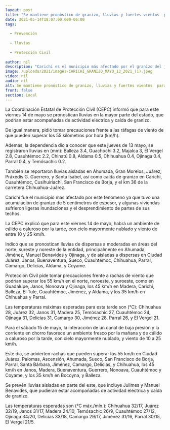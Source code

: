 ```yaml
---
layout: post
title: "Se mantiene pronóstico de granizo, lluvias y fuertes vientos  para la mayor parte del estado"
date: 2021-05-14T18:07:00.000-06:00
tags:
  
  - Prevención
  
  - lluvias
  
  - Protección Civil
  
author: nil
description: "Carichí es el municipio más afectado por el granizo del jueves 13 con la acumulación de cinco centímetros de espesor y filtración de agua en viviendas"
image: /uploads/2021/images-CARICHÍ_GRANIZO_MAYO_13_2021_(1).jpeg
video: nil
audio: nil
alt: Se mantiene pronóstico de granizo, lluvias y fuertes vientos  para la mayor parte del estado
front: false
section: Local
---
```


La Coordinación Estatal de Protección Civil (CEPC) informó que para este viernes 14 de mayo se pronostican lluvias en la mayor parte del estado, que podrían estar acompañadas de actividad eléctrica y caída de granizo.

De igual manera, pidió tomar precauciones frente a las ráfagas de viento de que pueden superar los 55 kilómetros por hora (km/h).

Además, la dependencia dio a conocer que este jueves de 13 mayo, se registraron lluvias en (mm): Balleza 3.4, Guachochi 3.2, Majalca 3, El Vergel 2.8, Cuauhtémoc 2.2, Chinatú 0.8, Aldama 0.5, Chihuahua 0.4, Ojinaga 0.4, Parral 0.4, y Temósachic 0.2.

También se reportaron lluvias aisladas en Ahumada, Gran Morelos, Juárez, Práxedis G. Guerrero, y Santa Isabel, así como caída de granizo en Carichí, Cuauhtémoc, Cusihuiriachi, San Francisco de Borja, y el km 36 de la carretera Chihuahua-Juárez.

Carichí fue el municipio más afectado por este fenómeno ya que tuvo una acumulación de granizo de 5 centímetros de espesor, y algunas viviendas sufrieron ligeras inundaciones y el desprendimiento de partes de sus techos.

La CEPC explicó que para este viernes 14 de mayo, habrá un ambiente de cálido a caluroso por la tarde, con cielo mayormente nublado y viento de entre 10 y  25 km/h.

Indicó que se pronostican lluvias de dispersas a moderadas en áreas del norte, sureste y noreste de la entidad, principalmente en Ahumada, Jiménez, Manuel Benavides y Ojinaga, y de aisladas a dispersas en Ciudad Juárez, Janos, Buenaventura, Sueco, Cuauhtémoc, Chihuahua, Parral, Camargo, Delicias, Aldama, y Coyame.

Protección Civil pide tomar precauciones frente a rachas de viento que podrían superar los 55 km/h en el norte, noroeste, y suroeste, como en Guadalupe, Janos, Nonoava y Ojinaga, los 45 km/h en Madera, Carichí, Balleza, El Tule, Cuauhtémoc, Jiménez, y Aldama, y los 35 km/h en Chihuahua y Parral.

Las temperaturas máximas esperadas para esta tarde son (°C): Chihuahua 28, Juárez 32, Janos 31, Madera 25, Temósachic 27, Cuauhtémoc 24, Ojinaga 31, Delicias 31, Camargo 30, Jiménez 28, Parral 26, y El Vergel 21.

Para el sábado 15 de mayo, la interacción de un canal de baja presión y la corriente en chorro favorece un ambiente fresco por la mañana y de cálido a caluroso por la tarde, con cielo mayormente nublado, y viento de 10 a 25 km/h.

Este día, se advierten rachas que pueden superar los 55 km/h en Ciudad Juárez, Palomas, Ascensión, Ahumada, Sueco, San Francisco de Borja, Parral, Santa Bárbara, Jiménez, Camargo, Delicias, y Chihuahua, los 45 km/h en Janos, Madera, Buenaventura, Guerrero, Nonoava, Cuauhtémoc y Coyame, y los 35 km/h en Bocoyna, y Balleza.

Se prevén lluvias aisladas en parte del este, que incluye Julimes y Manuel Benavides, que pudieran estar acompañadas de actividad eléctrica y caída de granizo.

Las temperaturas esperadas son (°C máx./mín.): Chihuahua 32/17, Juárez 32/19, Janos 31/17, Madera 24/10, Temósachic 26/9, Cuauhtémoc 27/12, Ojinaga 34/20, Delicias 33/18, Camargo 29/17, Jiménez 31/16, Parral 30/15, El Vergel 21/5.